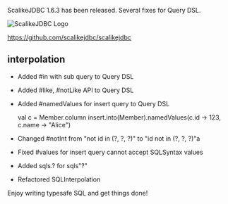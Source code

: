 ScalikeJDBC 1.6.3 has been released. Several fixes for Query DSL.

![ScalikeJDBC Logo](http://scalikejdbc.org/img/logo.png)

https://github.com/scalikejdbc/scalikejdbc

## interpolation

- Added #in with sub query to Query DSL
- Added #like, #notLike API to Query DSL
- Added #namedValues for insert query to Query DSL

    val c = Member.column
    insert.into(Member).namedValues(c.id -> 123, c.name -> "Alice")

- Changed #notInt from "not id in (?, ?, ?)" to "id not in (?, ?, ?)"a
- Fixed #values for insert query cannot accept SQLSyntax values
- Added sqls.? for sqls"?"
- Refactored SQLInterpolation 

Enjoy writing typesafe SQL and get things done!

